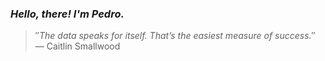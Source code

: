 ### *Hello, there! I'm Pedro.*
> ″*The data speaks for itself. That’s the easiest measure of success.*″
 — Caitlin Smallwood
